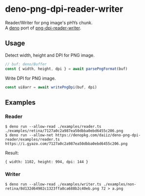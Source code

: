 # deno-png-dpi-reader-writer

Reader/Writer for png image's pHYs chunk. \
A [deno](https://github.com/denoland/deno) port of [png-dpi-reader-writer](https://github.com/daiiz/png-dpi-reader-writer).

## Usage
Detect width, height and DPI for PNG image.
```ts
// buf: deno/Buffer
const { width, height, dpi } = await parsePngFormat(buf)
```

Write DPI for PNG image.
```ts
const ui8arr = await writePngDpi(buf, dpi)
```

## Examples
### Reader
```
$ deno run --allow-read ./examples/reader.ts ./examples/retina/7127a0c2a987ea50dbba0ebd6455c206.png
$ deno run --allow-net https://denopkg.com/daiiz/deno-png-dpi-reader/examples/reader.ts https://i.gyazo.com/7127a0c2a987ea50dbba0ebd6455c206.png
```

Result:
```
{ width: 1102, height: 994, dpi: 144 }
```

### Writer
```
$ deno run --allow-read ./examples/writer.ts ./examples/non-retina/8d132d64902c1323ffa8ca688b2c40eb.png 72 > a.png
```
